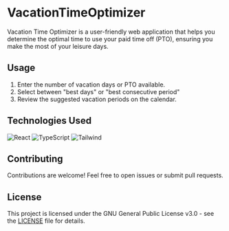 # VacationTimeOptimizer

<!-- ## Overview -->

Vacation Time Optimizer is a user-friendly web application that helps you determine the optimal time to use your paid
time off (PTO), ensuring you make the most of your leisure days.

<!-- ## Features

-   Input the desired number of vacation days or available PTO.
-   Receive the best days overall or best consecutive period to take time off.
-   View a calendar with highlighting recommended vacation periods. -->

## Usage

1. Enter the number of vacation days or PTO available.
2. Select between "best days" or "best consecutive period"
3. Review the suggested vacation periods on the calendar.

## Technologies Used

![React](https://img.shields.io/badge/frontend-React-61DBFB?style=flat&logo=react)
![TypeScript](https://img.shields.io/badge/frontend-TypeScript-3979c3?style=flat&logo=typescript)
![Tailwind](https://img.shields.io/badge/styling-Tailwind-41b3d3?style=flat&logo=tailwindcss)

<!-- ![css3](https://img.shields.io/badge/frontend-CSS-white?style=flat&logo=css3) -->
<!-- ![html5](https://img.shields.io/badge/frontend-HTML-d85d2a?style=flat&logo=html5) -->

<!-- -   HTML -->
<!-- -   Tailwind CSS -->
<!-- -   TypeScript, React -->

## Contributing

Contributions are welcome! Feel free to open issues or submit pull requests.

## License

This project is licensed under the GNU General Public License v3.0 - see the [LICENSE](LICENSE) file for details.
